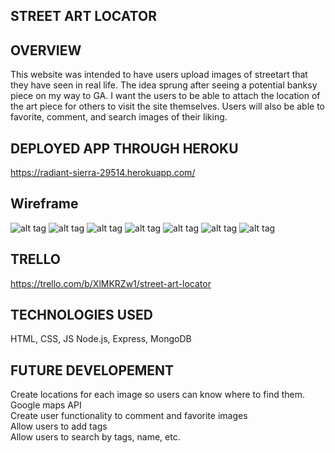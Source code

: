 STREET ART LOCATOR
-----------------



OVERVIEW
-----------------
This website was intended to have users upload images of streetart that they have seen in real life. 
The idea sprung after seeing a potential banksy piece on my way to GA. 
I want the users to be able to attach the location of the art piece for others to visit the site themselves.
Users will also be able to favorite, comment, and search images of their liking.



DEPLOYED APP THROUGH HEROKU 
-----------------
https://radiant-sierra-29514.herokuapp.com/



Wireframe
-----------------
![alt tag](http://i.imgur.com/hbuchAw.png)
![alt tag](http://i.imgur.com/c6mA7r8.png)
![alt tag](http://i.imgur.com/y55PvBc.png)
![alt tag](http://i.imgur.com/0rSGh1Z.png)
![alt tag](http://i.imgur.com/SCqWavi.png)
![alt tag](http://i.imgur.com/Ix2GwDz.png)
![alt tag](http://i.imgur.com/NSrWvs9.png)





TRELLO
-----------------
https://trello.com/b/XlMKRZw1/street-art-locator



TECHNOLOGIES USED
-----------------
HTML, CSS, JS
Node.js, Express, MongoDB



FUTURE DEVELOPEMENT
-----------------
Create locations for each image so users can know where to find them. Google maps API
<br>
Create user functionality to comment and favorite images
<br>
Allow users to add tags
<br>
Allow users to search by tags, name, etc.